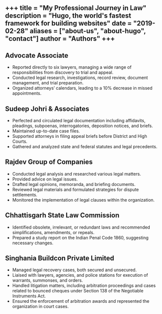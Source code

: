 +++
title = "My Professional Journey in Law"
description = "Hugo, the world's fastest framework for building websites"
date = "2019-02-28"
aliases = ["about-us", "about-hugo", "contact"]
author = "Authors"
+++
---
## Advocate Associate

- Reported directly to six lawyers, managing a wide range of responsibilities from discovery to trial and appeal.
- Conducted legal research, investigations, record review, document management, and trial preparation.
- Organized attorneys’ calendars, leading to a 10% decrease in missed appointments.

## Sudeep Johri & Associates
- Perfected and circulated legal documentation including affidavits, pleadings, subpoenas, interrogatories, deposition notices, and briefs.
- Maintained up-to-date case files.
- Supported attorneys in filing appeal briefs before District and High Courts.
- Gathered and analyzed state and federal statutes and legal precedents.

## Rajdev Group of Companies
- Conducted legal analysis and researched various legal matters.
- Provided advice on legal issues.
- Drafted legal opinions, memoranda, and briefing documents.
- Reviewed legal materials and formulated strategies for dispute settlements.
- Monitored the implementation of legal clauses within the organization.


## Chhattisgarh State Law Commission
- Identified obsolete, irrelevant, or redundant laws and recommended simplifications, amendments, or repeals.
- Prepared a study report on the Indian Penal Code 1860, suggesting necessary changes.

##  Singhania Buildcon Private Limited
- Managed legal recovery cases, both secured and unsecured.
- Liaised with lawyers, agencies, and police stations for execution of warrants, summonses, and orders.
- Handled litigation matters, including arbitration proceedings and cases related to bounced cheques under Section 138 of the Negotiable Instruments Act.
- Ensured the enforcement of arbitration awards and represented the organization in court cases.